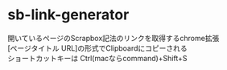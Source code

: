 # sb-link-generator  
開いているページのScrapbox記法のリンクを取得するchrome拡張  
[ページタイトル URL]の形式でClipboardにコピーされる  
ショートカットキーは Ctrl(macならcommand)+Shift+S  
